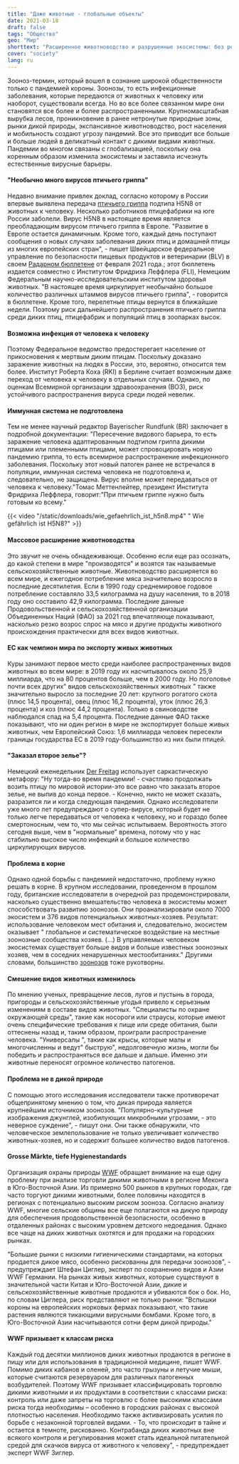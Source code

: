 ```yaml
---
title: "Даже животные - глобальные объекты"
date: 2021-03-18
draft: false
tags: "Общество"
geo: "Мир"
shorttext: "Расширенное животноводство и разрушенные экосистемы: без резких изменений направления пандемии будут становиться все более и более вероятными."
cover: "society"
lang: ru
---
```


Зооноз-термин, который вошел в сознание широкой общественности только с пандемией короны. Зоонозы, то есть инфекционные заболевания, которые передаются от животных к человеку или наоборот, существовали всегда. Но во все более связанном мире они становятся все более и более распространенными. Крупномасштабная вырубка лесов, проникновение в ранее нетронутые природные зоны, рынки дикой природы, экспансивное животноводство, рост населения и мобильность создают угрозу пандемий. Все это приводит все больше и больше людей в деликатный контакт с дикими видами животных. Пандемии во многом связаны с глобализацией, поскольку она коренным образом изменила экосистемы и заставила исчезнуть естественные вирусные барьеры.

#### "Необычно много вирусов птичьего гриппа"

Недавно внимание привлек доклад, согласно которому в России впервые выявлена передача [птичьего гриппа](https://www.who.int/csr/don/26-feb-2021-influenza-a-russian-federation/en/ "Human infection with avian influenza A H5N8 – the Russian Federation") подтипа H5N8 от животных к человеку. Несколько работников птицефабрики на юге России заболели. Вирус H5N8 в настоящее время является преобладающим вирусом птичьего гриппа в Европе. "Развитие в Европе остается динамичным. Кроме того, каждый день поступают сообщения о новых случаях заболевания диких птиц и домашней птицы из многих европейских стран", - пишет Швейцарское федеральное управление по безопасности пищевых продуктов и ветеринарии (BLV) в своем [Радарном бюллетене](https://www.destatis.de/DE/Themen/Laender-Regionen/Internationales/Thema/landwirtschaft-fischerei/tierhaltung-fleischkonsum/_inhalt.html "Globale Tierhaltung, Fleischproduktion und Fleischkonsum") от февраля 2021 года.; этот бюллетень издается совместно с Институтом Фридриха Леффлера (FLI), Немецким Федеральным научно-исследовательским институтом здоровья животных. "В настоящее время циркулирует необычайно большое количество различных штаммов вирусов птичьего гриппа", - говорится в бюллетене. Кроме того, перелетные птицы вернутся в ближайшие недели. Поэтому риск дальнейшего распространения птичьего гриппа среди диких птиц, птицефабрик и популяций птиц в зоопарках высок.

#### Возможна инфекция от человека к человеку

Поэтому Федеральное ведомство предостерегает население от прикосновения к мертвым диким птицам. Поскольку доказано заражение животных на людях в России, это, вероятно, относится тем более. Институт Роберта Коха (RKI) в Берлине считает возможным даже переход от человека к человеку в отдельных случаях. Однако, по оценкам Всемирной организации здравоохранения (ВОЗ), риск устойчивого распространения вируса среди людей невелик.

#### Иммунная система не подготовлена

Тем не менее научный редактор Bayerischer Rundfunk (BR) заключает в подробной документации: "Пересечение видового барьера, то есть заражение человека адаптированным подтипом гриппа дикими птицами или племенными птицами, может спровоцировать новую пандемию гриппа, то есть всемирное распространение инфекционного заболевания. Поскольку этот новый патоген ранее не встречался в популяции, иммунная система человека не подготовлена и, следовательно, не защищена. Вирус вполне может передаваться от человека к человеку."Томас Меттенлейтер, президент Института Фридриха Леффлера, говорит:"При птичьем гриппе нужно быть готовым ко всему."

{{< video "/static/downloads/wie_gefaehrlich_ist_h5n8.mp4" " Wie gefährlich ist H5N8?" >}}

#### Массовое расширение животноводства

Это звучит не очень обнадеживающе. Особенно если еще раз осознать, до какой степени в мире "производятся" и возятся так называемые сельскохозяйственные животные. Животноводство расширяется во всем мире, и ежегодное потребление мяса значительно возросло в последние десятилетия. Если в 1990 году среднемировое годовое потребление составляло 33,5 килограмма на душу населения, то в 2018 году оно составило 42,9 килограмма. Последние данные Продовольственной и сельскохозяйственной организации Объединенных Наций (ФАО) за 2021 год впечатляюще показывают, насколько резко возрос спрос на мясо и другие продукты животного происхождения практически для всех видов животных.

#### ЕС как чемпион мира по экспорту живых животных

Куры занимают первое место среди наиболее распространенных видов животных во всем мире: в 2019 году их насчитывалось около 25,9 миллиарда, что на 80 процентов больше, чем в 2000 году. Но поголовье почти всех других" видов сельскохозяйственных животных " также значительно выросло за последние 20 лет: крупного рогатого скота (плюс 14,5 процента), овец (плюс 16,2 процента), уток (плюс 26,3 процента) и коз (плюс 44,2 процента). Только в свиноводстве наблюдался спад на 5,4 процента. Последние данные ФАО также показывают, что ни один регион в мире не экспортирует больше живых животных, чем Европейский Союз: 1,6 миллиарда человек пересекли границы государства ЕС в 2019 году-большинство из них были птицей.

#### "Заказал второе зелье"?

Немецкий еженедельник [Der Freitag](https://www.freitag.de/autoren/der-freitag/grenzen-zu-aber-nicht-fuer-tiertransporte "Grenzen zu? Aber nicht für Tiertransporte!") использует саркастическую метафору: "Ну тогда-во время пандемии! - счастливо продолжать возить птицу по мировой истории-это все равно что заказать второе зелье, не выпив до конца первое. - Конечно, никто не может сказать, разразится ли и когда следующая пандемия. Однако исследователи уже много лет предупреждают о супер-вирусе, который будет не только легче передаваться от человека к человеку, но и гораздо более смертоносным, чем то, что мы сейчас испытываем. Вероятность этого сегодня выше, чем в "нормальные" времена, потому что у нас стабильно высокое число инфекций и большое количество циркулирующих вирусов.

#### Проблема в корне

Однако одной борьбы с пандемией недостаточно, проблему нужно решать в корне. В крупном исследовании, проведенном в прошлом году, британские исследователи в очередной раз продемонстрировали, насколько существенно вмешательство человека в экосистемы может способствовать развитию зоонозов. Они проанализировали около 7000 экосистем и 376 видов потенциальных животных-хозяев. Результат: использование человеком мест обитания и, следовательно, экосистем оказывает " глобальное и систематическое воздействие на местные зоонозные сообщества хозяев. (...) В управляемых человеком экосистемах существует больше видов и больше известных зоонозных хозяев, чем в соседних ненарушенных местообитаниях." Другими словами, большинство [зоонозов](https://www.nature.com/articles/s41586-020-2562-8 "Zoonotic host diversity increases in human-dominated ecosystems") тоже рукотворны.

#### Смешение видов животных изменилось

По мнению ученых, превращение лесов, лугов и пустынь в города, пригороды и сельскохозяйственные угодья привело к серьезным изменениям в составе видов животных. "Специалисты по охране окружающей среды", такие как носороги или страусы, которые имеют очень специфические требования к пище или среде обитания, были оттеснены назад и, таким образом, проиграли распространение человека. "Универсалы ", такие как крысы, которые малы и многочисленны и ведут" быструю", недолговечную жизнь, могли бы победить и распространяться все дальше и дальше. Именно эти животные переносят огромное количество патогенов.

#### Проблема не в дикой природе

С помощью этого исследования исследователи также противоречат общепринятому мнению о том, что дикая природа является крупнейшим источником зоонозов. "Популярно-культурные изображения джунглей, изобилующих микробными угрозами, - это неверное суждение", - пишут они. Они также обнаружили, что человеческое землепользование не только увеличивает количество животных-хозяев, но и содержит большее количество видов патогенов.

#### Grosse Märkte, tiefe Hygienestandards

Организация охраны природы [WWF](https://www.wwf.de/2021/februar/artenschutz-ist-gesundheitsvorsorge "WWF-Statement zur Erklärung des WHO-Expertenteams in Wuhan: Illegaler Schmuggel idealer Nährboden für Virensprünge") обращает внимание на еще одну проблему при анализе торговли дикими животными в регионе Меконга в Юго-Восточной Азии. Из примерно 500 рынков в крупных городах, где часто торгуют дикими животными, более половины находятся в регионах с потенциально высоким риском зооноза. Согласно анализу WWF, многие сельские общины все еще полагаются на дикую природу для обеспечения продовольственной безопасности, особенно в отдаленных районах с высоким уровнем детского недоедания. Однако все чаще на диких животных охотятся и для продажи на городских рынках.

"Большие рынки с низкими гигиеническими стандартами, на которых продается дикое мясо, особенно рискованны для передачи зоонозов", - предупреждает Штефан Циглер, эксперт по сохранению видов и Азии WWF Германии. На рынках живых животных, которые существуют в значительной части Китая и Юго-Восточной Азии, дикие и сельскохозяйственные животные продаются и убиваются бок о бок. Но, по словам Циглера, риск представляют не только рынки: "Вспышки короны на европейских норковых фермах показывают, что такие растения являются тикающими вирусными бомбами. Кроме того, в Юго-Восточной Азии насчитываются сотни ферм дикой природы."

#### WWF призывает к классам риска

Каждый год десятки миллионов диких животных продаются в регионе в пищу или для использования в традиционной медицине, пишет WWF. Помимо диких кабанов и оленей, это часто грызуны и летучие мыши, которые считаются резервуаром для различных патогенных возбудителей. Поэтому WWF призывает классифицировать торговлю дикими животными и их продуктами в соответствии с классами риска: контроль или даже запреты на торговлю с более высокими классами риска тогда необходимы – особенно в городских районах с высокой плотностью населения. Необходимо также активизировать усилия по борьбе с незаконной торговлей видами. - То, что происходит в тайне и остается в темноте, рискованно. Контрабанда диких животных вне всякого контроля и регулирования может стать идеальной питательной средой для скачков вируса от животного к человеку", - предупреждает эксперт WWF Зиглер.
